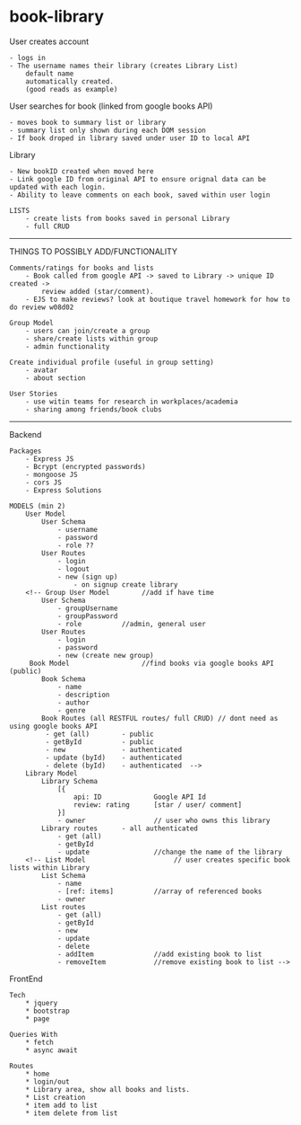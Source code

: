 # book-library

User creates account

    - logs in
    - The username names their library (creates Library List)
        default name
        automatically created. 
        (good reads as example)

User searches for book (linked from google books API)

    - moves book to summary list or library 
    - summary list only shown during each DOM session
    - If book droped in library saved under user ID to local API

Library 

    - New bookID created when moved here
    - Link google ID from original API to ensure orignal data can be updated with each login. 
    - Ability to leave comments on each book, saved within user login
    
    LISTS
        - create lists from books saved in personal Library
        - full CRUD 

***********
THINGS TO POSSIBLY ADD/FUNCTIONALITY

    Comments/ratings for books and lists
        - Book called from google API -> saved to Library -> unique ID created -> 
            review added (star/comment). 
        - EJS to make reviews? look at boutique travel homework for how to do review w08d02 

    Group Model
        - users can join/create a group
        - share/create lists within group
        - admin functionality

    Create individual profile (useful in group setting)
        - avatar
        - about section

    User Stories
        - use witin teams for research in workplaces/academia
        - sharing among friends/book clubs

************
Backend

    Packages
        - Express JS
        - Bcrypt (encrypted passwords)
        - mongoose JS
        - cors JS
        - Express Solutions
   
    MODELS (min 2)
        User Model
            User Schema
                - username
                - password
                - role ??
            User Routes
                - login
                - logout
                - new (sign up)
                    - on signup create library
        <!-- Group User Model        //add if have time
            User Schema
                - groupUsername
                - groupPassword
                - role          //admin, general user
            User Routes
                - login
                - password
                - new (create new group) 
         Book Model                  //find books via google books API (public)
            Book Schema         
                - name
                - description
                - author
                - genre
            Book Routes (all RESTFUL routes/ full CRUD) // dont need as using google books API
             - get (all)        - public
             - getById          - public
             - new              - authenticated
             - update (byId)    - authenticated
             - delete (byId)    - authenticated  -->
        Library Model           
            Library Schema
                [{
                    api: ID             Google API Id         
                    review: rating      [star / user/ comment]    
                }]
                - owner                 // user who owns this library
            Library routes      - all authenticated
                - get (all)     
                - getById
                - update                //change the name of the library
        <!-- List Model                      // user creates specific book lists within Library
            List Schema
                - name     
                - [ref: items]          //array of referenced books
                - owner                 
            List routes         
                - get (all)     
                - getById
                - new
                - update
                - delete
                - addItem               //add existing book to list
                - removeItem            //remove existing book to list -->

FrontEnd

    Tech
        * jquery
        * bootstrap
        * page

    Queries With
        * fetch
        * async await

    Routes
        * home
        * login/out
        * Library area, show all books and lists. 
        * List creation
        * item add to list
        * item delete from list
    

